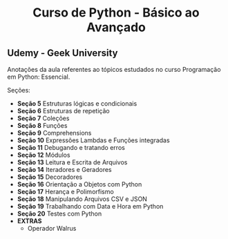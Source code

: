 <h1 align='center'>
Curso de Python - Básico ao Avançado
</h1>

<h2> Udemy - Geek University </h2>
<p>
Anotações da aula referentes ao tópicos estudados no curso Programação em Python: Essencial.

Seções:
<ul>
  <li><b>Seção 5</b> Estruturas lógicas e condicionais</li>
  <li><b>Seção 6</b> Estruturas de repetição</li>
  <li><b>Seção 7</b> Coleções</li>
  <li><b>Seção 8</b> Funções</li>
  <li><b>Seção 9</b> Comprehensions </li>
  <li><b>Seção 10</b> Expressões Lambdas e Funções integradas</li>
  <li><b>Seção 11</b> Debugando e tratando erros</li>
  <li><b>Seção 12</b> Módulos</li>
  <li><b>Seção 13</b> Leitura e Escrita de Arquivos</li>
  <li><b>Seção 14</b> Iteradores e Geradores</li>
  <li><b>Seção 15</b> Decoradores</li>
  <li><b>Seção 16</b> Orientação a Objetos com Python</li>
  <li><b>Seção 17</b> Herança e Polimorfismo</li>
  <li><b>Seção 18</b> Manipulando Arquivos CSV e JSON</li>
  <li><b>Seção 19</b> Trabalhando com Data e Hora em Python</li>
  <li><b>Seção 20</b> Testes com Python</li>
  <li>  <b>EXTRAS</b> 
    <ul>
      <li> Operador Walrus</li>
  </li>
 <ul> 
 

    
  
